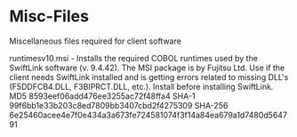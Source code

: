 # Misc-Files
Miscellaneous files required for client software

runtimesv10.msi - Installs the required COBOL runtimes used by the SwiftLink software (v. 9.4.42). The MSI package is by Fujitsu Ltd. Use if the client needs SwiftLink installed and is getting errors related to missing DLL's (F5DDFCB4.DLL, F3BIPRCT.DLL, etc.). Install before installing SwiftLink.
MD5      8593eef06add476ee3255ac72f48ffa4
SHA-1    99f6bb1e33b203c8ed7809bb3407cbd2f4275309
SHA-256  6e25460acee4e7f0e434a3a673fe724581074f3f14a84ea679a1d7480d564791
